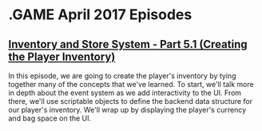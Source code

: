 # .GAME April 2017 Episodes

## [Inventory and Store System - Part 5.1 (Creating the Player Inventory)](UnityItemSystemPt5.1-PlayerInventory)

In this episode, we are going to create the player's inventory by tying together many of the concepts that we've learned. To start, we'll talk more in depth about the event system as we add interactivity to the UI. From there, we'll use scriptable objects to define the backend data structure for our player's inventory. We'll wrap up by displaying the player's currency and bag space on the UI. 
